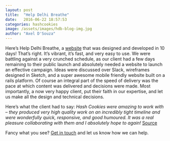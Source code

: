 ```yaml
---
layout: post
title:  "Help Delhi Breathe"
date:   2016-06-22 18:57:53
categories: hashcookies
image: /assets/images/hdb-blog-img.jpg
author: "Axel D'Souza"
---
```

Here’s Help Delhi Breathe, a [website](http://www.helpdelhibreathe.in) that was designed and developed in 10 days! That’s right. It’s vibrant, it’s fast, and very easy to use. We were battling against a very crunched schedule, as our client had a few days remaining to their public launch and absolutely needed a website to launch an effective campaign. Ideas were discussed over Slack, wireframes designed in Sketch, and a super awesome mobile friendly website built on a rails platform. Of course an integral part of the speed of delivery was the pace at which content was delivered and decisions were made. Most importantly, a now very happy client, put their faith in our expertise, and let us make all the design and technical decisions.

Here’s what the client had to say:
*Hash Cookies were amazing to work with – they produced very high quality work on an incredibly tight timeline and were wonderfully quick, responsive, and good humoured. It was a real pleasure collaborating with them and I absolutely hope to again!* [Source](https://www.facebook.com/hashcookies.social/reviews/)

Fancy what you see? [Get in touch](http://hashcooki.es/contact/) and let us know how we can help.

